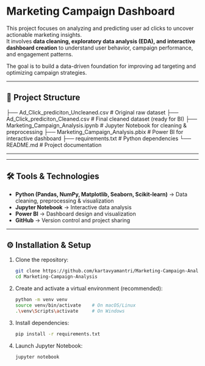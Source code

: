 # Marketing Campaign Dashboard

This project focuses on analyzing and predicting user ad clicks to uncover actionable marketing insights.  
It involves **data cleaning, exploratory data analysis (EDA), and interactive dashboard creation** to understand user behavior, campaign performance, and engagement patterns.

The goal is to build a data-driven foundation for improving ad targeting and optimizing campaign strategies.

---

## 📂 Project Structure
├── Ad_Click_prediciton_Uncleaned.csv # Original raw dataset
├── Ad_Click_prediciton_Cleaned.csv # Final cleaned dataset (ready for BI)
├── Marketing_Campaign_Analysis.ipynb # Jupyter Notebook for cleaning & preprocessing
├── Marketing_Campaign_Analysis.pbix # Power BI for interactive dashboard
├── requirements.txt # Python dependencies
└── README.md # Project documentation

---


---

## 🛠️ Tools & Technologies
- **Python (Pandas, NumPy, Matplotlib, Seaborn, Scikit-learn)** → Data cleaning, preprocessing & visualization  
- **Jupyter Notebook** → Interactive data analysis  
- **Power BI** → Dashboard design and visualization  
- **GitHub** → Version control and project sharing  

---

## ⚙️ Installation & Setup

1. Clone the repository:
   ```bash
   git clone https://github.com/kartavyamantri/Marketing-Campaign-Analysis.git
   cd Marketing-Campaign-Analysis

2. Create and activate a virtual environment (recommended):
    ```bash
    python -m venv venv
    source venv/bin/activate    # On macOS/Linux
    .\venv\Scripts\activate     # On Windows

3. Install dependencies:
    ```bash
    pip install -r requirements.txt

4. Launch Jupyter Notebook:
    ```bash
    jupyter notebook

